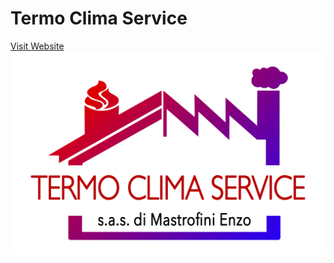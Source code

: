 # Termo Clima Service
[Visit Website](https://termoclimaservice.net)
![alt text](https://github.com/mastroalex/TCS/blob/main/logo/grafica%20HQ.png)
